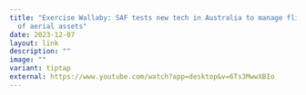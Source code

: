 ```yaml
---
title: "Exercise Wallaby: SAF tests new tech in Australia to manage flight paths
  of aerial assets"
date: 2023-12-07
layout: link
description: ""
image: ""
variant: tiptap
external: https://www.youtube.com/watch?app=desktop&v=6Ts3MwwXBIo
---
```

